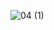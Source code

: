 ![04 (1)](https://user-images.githubusercontent.com/51630262/195367044-99970f70-7581-420c-abd6-51aa7cfbd300.png)
